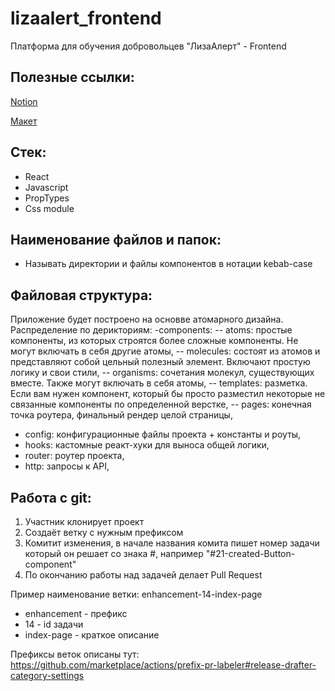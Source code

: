 # lizaalert_frontend
Платформа для обучения добровольцев "ЛизаАлерт" - Frontend

## Полезные ссылки:
[Notion](https://www.notion.so/Workspase-1078a8066a6e45fbb9ad07854f7e0f38)

[Макет](https://www.figma.com/file/FasUcYffR2kJAhPvBGcACW/LizaAlert-Mockups?node-id=155%3A5905)

## Стек:
- React
- Javascript
- PropTypes
- Css module

## Наименование файлов и папок:
- Называть директории и файлы компонентов в нотации kebab-case

## Файловая структура:

Приложение будет построено на основве атомарного дизайна.
Распределение по дерикториям:
-components:
-- atoms: простые компоненты, из которых строятся более сложные компоненты. Не могут включать в себя другие атомы,
-- molecules: состоят из атомов и представляют собой цельный полезный элемент. Включают простую логику и свои стили,
-- organisms: сочетания молекул, существующих вместе. Также могут включать в себя атомы,
-- templates: разметка. Если вам нужен компонент, который бы просто разместил некоторые не связанные компоненты по определенной верстке,
-- pages: конечная точка роутера, финальный рендер целой страницы,
- config: конфигурационные файлы проекта + константы и роуты,
- hooks: кастомные реакт-хуки для выноса общей логики,
- router: роутер проекта,
- http: запросы к API,


## Работа с git:
1. Участник клонирует проект
2. Создаёт ветку с нужным префиксом
3. Комитит изменения, в начале названия комита пишет номер задачи который он решает со знака #, например "#21-created-Button-component"
4. По окончанию работы над задачей делает Pull Request

Пример наименование ветки: enhancement-14-index-page

- enhancement - префикс
- 14 - id задачи
- index-page - краткое описание

Префиксы веток описаны тут: https://github.com/marketplace/actions/prefix-pr-labeler#release-drafter-category-settings


